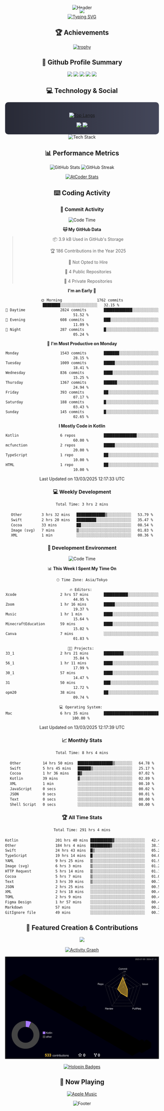 <div align="center">
  
![Header](https://capsule-render.vercel.app/api?type=waving&color=gradient&customColorList=12&height=300&section=header&text=Welcome%20to%20Batapii's%20Universe&fontSize=50&animation=fadeIn&fontAlignY=40&desc=Android%20Developer%20|%20Kotlin%20LOVE%20)

<div style="margin-top: -20px;">
  <img src="https://readme-typing-svg.herokuapp.com/?lines=Crafting+Android+Experiences;Building+Tomorrow's+Apps+Today;Always+Learning,+Always+Growing&font=Fira%20Code&center=true&width=440&height=45&color=f75c7e&vCenter=true&size=22&pause=1000">
</div>

<a href="https://git.io/typing-svg">
  <img src="https://readme-typing-svg.demolab.com?font=Fira+Code&weight=600&size=28&duration=4000&pause=1000&center=true&vCenter=true&width=800&lines=Hey+there!+I'm+Batapii+%F0%9F%91%8B;Android+Developer+from+Japan+%F0%9F%87%AF%F0%9F%87%B5" alt="Typing SVG" />
</a>

## 🏆 Achievements

[![trophy](https://github-profile-trophy.vercel.app/?username=batapii&theme=onestar&no-frame=true&no-bg=true&column=8&rank=SECRET,SSS,SS,S,AAA,AA,A,B,C,?&margin-w=10&margin-h=10)](https://github.com/ryo-ma/github-profile-trophy)

## 🎯 Github Profile Summary

<div align="center">
  <img src="http://github-profile-summary-cards.vercel.app/api/cards/profile-details?username=batapii&theme=radical" />
  <img src="http://github-profile-summary-cards.vercel.app/api/cards/repos-per-language?username=batapii&theme=radical" />
  <img src="http://github-profile-summary-cards.vercel.app/api/cards/most-commit-language?username=batapii&theme=radical" />
  <img src="http://github-profile-summary-cards.vercel.app/api/cards/stats?username=batapii&theme=radical" />
  <img src="http://github-profile-summary-cards.vercel.app/api/cards/productive-time?username=batapii&theme=radical" />
</div>

## 💻 Technology & Social

<div align="center" style="background: linear-gradient(to right, #282A36, #44475A); padding: 20px; border-radius: 10px;">

[![Top Langs](https://github-readme-stats.vercel.app/api/top-langs/?username=batapii
)](https://github.com/anuraghazra/github-readme-stats)

<div style="margin-top: 15px">
<a href="https://github.com/batapii"><img src="https://img.shields.io/github/followers/batapii?style=for-the-badge&logo=github&label=Follow&color=ff6e96&labelColor=282A36"/></a>
<a href="https://twitter.com/batapii3939"><img src="https://img.shields.io/twitter/follow/batapii?style=for-the-badge&logo=twitter&color=1DA1F2&labelColor=282A36&label= Twitter"/></a>
</div>

</div>

<div align="center">
<img src="https://github-readme-tech-stack.vercel.app/api/cards?title=Tech+Stack&align=center&titleAlign=center&fontSize=20&lineHeight=10&lineCount=4&theme=github_dark&width=800&bg=%230D1117&badge=%23161B22&border=%2321262D&titleColor=%2358A6FF&line1=kotlin%2Ckotlin%2C0095D5%3Bandroid%2Candroid%2C00ff00%3Bjetpackcompose%2Cjetpack%2C4285F4%3B&line2=swift%2Cswift%2CFA7343%3Bfirebase%2Cfirebase%2CFFCA28%3Bgithub%2Cgithub%2C181717%3B&line3=typescript%2Ctypescript%2C3178C6%3Bgraphql%2Cgraphql%2CE10098%3Bsupabase%2Csupabase%2C3FCF8E%3B&line4=gradle%2Cgradle%2C02303A%3Bgitkraken%2Cgitkraken%2C179287%3Bpostman%2Cpostman%2CFF6C37%3B" alt="Tech Stack" />
</div>



## 📊 Performance Metrics

<div align="center">

![GitHub Stats](https://github-readme-stats.vercel.app/api?username=batapii&show_icons=true&theme=radical&hide_border=true&bg_color=0D1117)
![GitHub Streak](https://github-readme-streak-stats.herokuapp.com/?user=batapii&theme=radical&hide_border=true&background=0D1117)

[![AtCoder Stats](https://atcoder-readme-stats.vercel.app/stats/batapii3939?theme=dark&show_history=5&width=495)](https://github.com/iwbc-mzk/atcoder-readme-stats)

</div>

## ⌨️ Coding Activity

### 🌟 Commit Activity
<!--START_SECTION:commit-stats-->
![Code Time](http://img.shields.io/badge/Code%20Time-475%20hrs%209%20mins-blue)

**🐱 My GitHub Data** 

> 📦 3.9 kB Used in GitHub's Storage 
 > 
> 🏆 186 Contributions in the Year 2025
 > 
> 🚫 Not Opted to Hire
 > 
> 📜 4 Public Repositories 
 > 
> 🔑 4 Private Repositories 
 > 
**I'm an Early 🐤** 

```text
🌞 Morning                1762 commits        ████████░░░░░░░░░░░░░░░░░   32.15 % 
🌆 Daytime                2824 commits        █████████████░░░░░░░░░░░░   51.52 % 
🌃 Evening                608 commits         ███░░░░░░░░░░░░░░░░░░░░░░   11.09 % 
🌙 Night                  287 commits         █░░░░░░░░░░░░░░░░░░░░░░░░   05.24 % 
```
📅 **I'm Most Productive on Monday** 

```text
Monday                   1543 commits        ███████░░░░░░░░░░░░░░░░░░   28.15 % 
Tuesday                  1009 commits        █████░░░░░░░░░░░░░░░░░░░░   18.41 % 
Wednesday                836 commits         ████░░░░░░░░░░░░░░░░░░░░░   15.25 % 
Thursday                 1367 commits        ██████░░░░░░░░░░░░░░░░░░░   24.94 % 
Friday                   393 commits         ██░░░░░░░░░░░░░░░░░░░░░░░   07.17 % 
Saturday                 188 commits         █░░░░░░░░░░░░░░░░░░░░░░░░   03.43 % 
Sunday                   145 commits         █░░░░░░░░░░░░░░░░░░░░░░░░   02.65 % 
```


**I Mostly Code in Kotlin** 

```text
Kotlin                   6 repos             ███████████████░░░░░░░░░░   60.00 % 
mcfunction               2 repos             █████░░░░░░░░░░░░░░░░░░░░   20.00 % 
TypeScript               1 repo              ██░░░░░░░░░░░░░░░░░░░░░░░   10.00 % 
HTML                     1 repo              ██░░░░░░░░░░░░░░░░░░░░░░░   10.00 % 
```




 Last Updated on 13/03/2025 12:17:33 UTC
<!--END_SECTION:commit-stats-->

### 💻 Weekly Development
<!--START_SECTION:wakatime-->

```txt
Total Time: 3 hrs 2 mins

Other         3 hrs 32 mins   █████████████▒░░░░░░░░░░░   53.79 %
Swift         2 hrs 20 mins   █████████░░░░░░░░░░░░░░░░   35.47 %
Cocoa         33 mins         ██░░░░░░░░░░░░░░░░░░░░░░░   08.54 %
Image (svg)   7 mins          ▒░░░░░░░░░░░░░░░░░░░░░░░░   01.83 %
XML           1 min           ░░░░░░░░░░░░░░░░░░░░░░░░░   00.36 %
```

<!--END_SECTION:wakatime-->

### 🔨 Development Environment
<!--START_SECTION:dev-stats-->
![Code Time](http://img.shields.io/badge/Code%20Time-475%20hrs%209%20mins-blue)

📊 **This Week I Spent My Time On** 

```text
🕑︎ Time Zone: Asia/Tokyo

🔥 Editors: 
Xcode                    2 hrs 57 mins       ███████████░░░░░░░░░░░░░░   44.95 % 
Zoom                     1 hr 16 mins        █████░░░░░░░░░░░░░░░░░░░░   19.37 % 
Music                    1 hr 1 min          ████░░░░░░░░░░░░░░░░░░░░░   15.64 % 
MinecraftEducation       59 mins             ████░░░░░░░░░░░░░░░░░░░░░   15.02 % 
Canva                    7 mins              ░░░░░░░░░░░░░░░░░░░░░░░░░   01.83 % 

🐱‍💻 Projects: 
33_1                     2 hrs 21 mins       █████████░░░░░░░░░░░░░░░░   35.84 % 
56_1                     1 hr 11 mins        ████░░░░░░░░░░░░░░░░░░░░░   17.99 % 
30_1                     57 mins             ████░░░░░░░░░░░░░░░░░░░░░   14.47 % 
31                       50 mins             ███░░░░░░░░░░░░░░░░░░░░░░   12.72 % 
opm20                    38 mins             ██░░░░░░░░░░░░░░░░░░░░░░░   09.74 % 

💻 Operating System: 
Mac                      6 hrs 35 mins       █████████████████████████   100.00 % 
```


 Last Updated on 13/03/2025 12:17:39 UTC
<!--END_SECTION:dev-stats-->

### 📈 Monthly Stats
<!--START_SECTION:wakamonth-->

```txt
Total Time: 8 hrs 4 mins

Other          14 hrs 50 mins  ████████████████▒░░░░░░░░   64.78 %
Swift          5 hrs 45 mins   ██████▒░░░░░░░░░░░░░░░░░░   25.17 %
Cocoa          1 hr 36 mins    █▓░░░░░░░░░░░░░░░░░░░░░░░   07.02 %
Kotlin         39 mins         ▓░░░░░░░░░░░░░░░░░░░░░░░░   02.89 %
XML            1 min           ░░░░░░░░░░░░░░░░░░░░░░░░░   00.10 %
JavaScript     0 secs          ░░░░░░░░░░░░░░░░░░░░░░░░░   00.02 %
JSON           0 secs          ░░░░░░░░░░░░░░░░░░░░░░░░░   00.01 %
Text           0 secs          ░░░░░░░░░░░░░░░░░░░░░░░░░   00.00 %
Shell Script   0 secs          ░░░░░░░░░░░░░░░░░░░░░░░░░   00.00 %
```

<!--END_SECTION:wakamonth-->

### 🏆 All Time Stats
<!--START_SECTION:wakaalltime-->

```txt
Total Time: 291 hrs 4 mins

Kotlin                 201 hrs 40 mins ██████████▓░░░░░░░░░░░░░░   42.45 %
Other                  184 hrs 4 mins  █████████▓░░░░░░░░░░░░░░░   38.74 %
Swift                  24 hrs 43 mins  █▒░░░░░░░░░░░░░░░░░░░░░░░   05.20 %
TypeScript             19 hrs 14 mins  █░░░░░░░░░░░░░░░░░░░░░░░░   04.05 %
YAML                   9 hrs 25 mins   ▒░░░░░░░░░░░░░░░░░░░░░░░░   01.98 %
Image (svg)            6 hrs 3 mins    ▒░░░░░░░░░░░░░░░░░░░░░░░░   01.27 %
HTTP Request           5 hrs 14 mins   ▒░░░░░░░░░░░░░░░░░░░░░░░░   01.10 %
Cocoa                  5 hrs 7 mins    ▒░░░░░░░░░░░░░░░░░░░░░░░░   01.08 %
Text                   3 hrs 39 mins   ▒░░░░░░░░░░░░░░░░░░░░░░░░   00.77 %
JSON                   2 hrs 25 mins   ░░░░░░░░░░░░░░░░░░░░░░░░░   00.51 %
XML                    2 hrs 18 mins   ░░░░░░░░░░░░░░░░░░░░░░░░░   00.49 %
TOML                   2 hrs 9 mins    ░░░░░░░░░░░░░░░░░░░░░░░░░   00.45 %
Figma Design           1 hr 57 mins    ░░░░░░░░░░░░░░░░░░░░░░░░░   00.41 %
Markdown               57 mins         ░░░░░░░░░░░░░░░░░░░░░░░░░   00.20 %
GitIgnore file         49 mins         ░░░░░░░░░░░░░░░░░░░░░░░░░   00.18 %
```

<!--END_SECTION:wakaalltime-->


## 🌟 Featured Creation & Contributions

<div align="center">
  <a href="https://github.com/batapii/ToDoSNS">
    <img src="https://github-readme-stats.vercel.app/api/pin/?username=batapii&repo=ToDoSNS&theme=radical&hide_border=true&bg_color=0D1117" />
  </a>

[![Activity Graph](https://github-readme-activity-graph.vercel.app/graph?username=batapii&custom_title=Contribution%20Graph&hide_border=true&theme=radical&bg_color=0D1117)](https://github.com/ashutosh00710/github-readme-activity-graph)

![3D Contrib](./profile-3d-contrib/profile-night-rainbow.svg)

[![Holopin Badges](https://holopin.me/batapii)](https://holopin.io/@batapii)

</div>

## 🎵 Now Playing

<div align="center">
  
[![Apple Music](https://music-profile.rayriffy.com/theme/dark.svg?uid=001005.6598667d2ffd4a10a4f429edd0ba24c4.1156)](https://github.com/rayriffy/apple-music-github-profile)

</div>

![Footer](https://capsule-render.vercel.app/api?type=waving&color=gradient&customColorList=12&height=100&section=footer)

</div>
